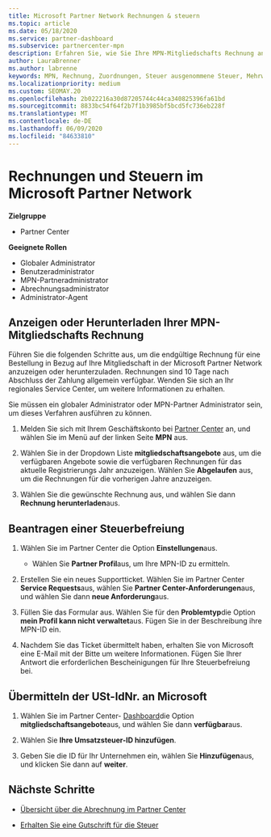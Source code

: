 ```yaml
---
title: Microsoft Partner Network Rechnungen & steuern
ms.topic: article
ms.date: 05/18/2020
ms.service: partner-dashboard
ms.subservice: partnercenter-mpn
description: Erfahren Sie, wie Sie Ihre MPN-Mitgliedschafts Rechnung anzeigen oder herunterladen, wie Sie eine Steuer Ausnahme einreichen und wie Sie Ihre Umsatzsteuer-ID an Microsoft senden können.
author: LauraBrenner
ms.author: labrenne
keywords: MPN, Rechnung, Zuordnungen, Steuer ausgenommene Steuer, Mehrwertsteuer, Umsatzsteuer-ID
ms.localizationpriority: medium
ms.custom: SEOMAY.20
ms.openlocfilehash: 2b022216a30d87205744c44ca340825396fa61bd
ms.sourcegitcommit: 8833bc54f64f2b7f1b3985bf5bcd5fc736eb228f
ms.translationtype: MT
ms.contentlocale: de-DE
ms.lasthandoff: 06/09/2020
ms.locfileid: "84633810"
---
```

# <a name="invoices-and-taxes-in-the-microsoft-partner-network"></a>Rechnungen und Steuern im Microsoft Partner Network

**Zielgruppe**

- Partner Center

**Geeignete Rollen**

- Globaler Administrator
- Benutzeradministrator
- MPN-Partneradministrator
- Abrechnungsadministrator
- Administrator-Agent

## <a name="view-or-download-your-mpn-membership-invoice"></a>Anzeigen oder Herunterladen Ihrer MPN-Mitgliedschafts Rechnung

Führen Sie die folgenden Schritte aus, um die endgültige Rechnung für eine Bestellung in Bezug auf Ihre Mitgliedschaft in der Microsoft Partner Network anzuzeigen oder herunterzuladen. Rechnungen sind 10 Tage nach Abschluss der Zahlung allgemein verfügbar. Wenden Sie sich an Ihr regionales Service Center, um weitere Informationen zu erhalten.  

Sie müssen ein globaler Administrator oder MPN-Partner Administrator sein, um dieses Verfahren ausführen zu können. 

1.  Melden Sie sich mit Ihrem Geschäftskonto bei [Partner Center](https://partner.microsoft.com/dashboard/home) an, und wählen Sie im Menü auf der linken Seite **MPN** aus.

4.  Wählen Sie in der Dropdown Liste **mitgliedschaftsangebote** aus, um die verfügbaren Angebote sowie die verfügbaren Rechnungen für das aktuelle Registrierungs Jahr anzuzeigen. Wählen Sie **Abgelaufen** aus, um die Rechnungen für die vorherigen Jahre anzuzeigen.

6.  Wählen Sie die gewünschte Rechnung aus, und wählen Sie dann **Rechnung herunterladen**aus. 

## <a name="file-a-tax-exemption"></a>Beantragen einer Steuerbefreiung

1.  Wählen Sie im Partner Center die Option **Einstellungen**aus.
    - Wählen Sie **Partner Profil**aus, um Ihre MPN-ID zu ermitteln.

2.  Erstellen Sie ein neues Supportticket. Wählen Sie im Partner Center **Service Requests**aus, wählen Sie **Partner Center-Anforderungen**aus, und wählen Sie dann **neue Anforderung**aus.

3.  Füllen Sie das Formular aus. Wählen Sie für den **Problemtyp**die Option **mein Profil kann nicht verwaltet**aus. Fügen Sie in der Beschreibung ihre MPN-ID ein.

4.  Nachdem Sie das Ticket übermittelt haben, erhalten Sie von Microsoft eine E-Mail mit der Bitte um weitere Informationen. Fügen Sie Ihrer Antwort die erforderlichen Bescheinigungen für Ihre Steuerbefreiung bei.

## <a name="send-microsoft-your-vat-id-number"></a>Übermitteln der USt-IdNr. an Microsoft

1.  Wählen Sie im Partner Center- [Dashboard](https://partner.microsoft.com/dashboard/home)die Option **mitgliedschaftsangebote**aus, und wählen Sie dann **verfügbar**aus. 

2.  Wählen Sie **Ihre Umsatzsteuer-ID hinzufügen**. 

3.  Geben Sie die ID für Ihr Unternehmen ein, wählen Sie **Hinzufügen**aus, und klicken Sie dann auf **weiter**. 

## <a name="next-steps"></a>Nächste Schritte

- [Übersicht über die Abrechnung im Partner Center](billing-basics.md)

- [Erhalten Sie eine Gutschrift für die Steuer](withholding-tax-credit-form.md)